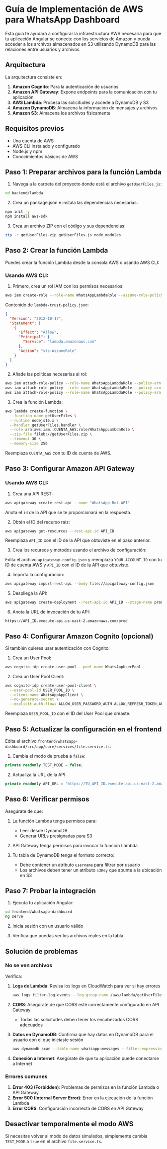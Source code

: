 # Guía de Implementación de AWS para WhatsApp Dashboard

Esta guía te ayudará a configurar la infraestructura AWS necesaria para que tu aplicación Angular se conecte con los servicios de Amazon y pueda acceder a los archivos almacenados en S3 utilizando DynamoDB para las relaciones entre usuarios y archivos.

## Arquitectura

La arquitectura consiste en:

1. **Amazon Cognito**: Para la autenticación de usuarios
2. **Amazon API Gateway**: Expone endpoints para la comunicación con tu aplicación
3. **AWS Lambda**: Procesa las solicitudes y accede a DynamoDB y S3
4. **Amazon DynamoDB**: Almacena la información de mensajes y archivos
5. **Amazon S3**: Almacena los archivos físicamente

## Requisitos previos

- Una cuenta de AWS
- AWS CLI instalado y configurado
- Node.js y npm
- Conocimientos básicos de AWS

## Paso 1: Preparar archivos para la función Lambda

1. Navega a la carpeta del proyecto donde está el archivo `getUserFiles.js`:

```bash
cd backend/lambda
```

2. Crea un package.json e instala las dependencias necesarias:

```bash
npm init -y
npm install aws-sdk
```

3. Crea un archivo ZIP con el código y sus dependencias:

```bash
zip -r getUserFiles.zip getUserFiles.js node_modules
```

## Paso 2: Crear la función Lambda

Puedes crear la función Lambda desde la consola AWS o usando AWS CLI:

### Usando AWS CLI:

1. Primero, crea un rol IAM con los permisos necesarios:

```bash
aws iam create-role --role-name WhatsAppLambdaRole --assume-role-policy-document file://lambda-trust-policy.json
```

Contenido de `lambda-trust-policy.json`:
```json
{
  "Version": "2012-10-17",
  "Statement": [
    {
      "Effect": "Allow",
      "Principal": {
        "Service": "lambda.amazonaws.com"
      },
      "Action": "sts:AssumeRole"
    }
  ]
}
```

2. Añade las políticas necesarias al rol:

```bash
aws iam attach-role-policy --role-name WhatsAppLambdaRole --policy-arn arn:aws:iam::aws:policy/AmazonDynamoDBReadOnlyAccess
aws iam attach-role-policy --role-name WhatsAppLambdaRole --policy-arn arn:aws:iam::aws:policy/AmazonS3ReadOnlyAccess
aws iam attach-role-policy --role-name WhatsAppLambdaRole --policy-arn arn:aws:iam::aws:policy/service-role/AWSLambdaBasicExecutionRole
```

3. Crea la función Lambda:

```bash
aws lambda create-function \
  --function-name getUserFiles \
  --runtime nodejs16.x \
  --handler getUserFiles.handler \
  --role arn:aws:iam::CUENTA_AWS:role/WhatsAppLambdaRole \
  --zip-file fileb://getUserFiles.zip \
  --timeout 30 \
  --memory-size 256
```

Reemplaza `CUENTA_AWS` con tu ID de cuenta de AWS.

## Paso 3: Configurar Amazon API Gateway

### Usando AWS CLI:

1. Crea una API REST:

```bash
aws apigateway create-rest-api --name "WhatsApp-Bot-API"
```

Anota el `id` de la API que se te proporcionará en la respuesta.

2. Obtén el ID del recurso raíz:

```bash
aws apigateway get-resources --rest-api-id API_ID
```

Reemplaza `API_ID` con el ID de la API que obtuviste en el paso anterior.

3. Crea los recursos y métodos usando el archivo de configuración:

Edita el archivo `apigateway-config.json` y reemplaza `YOUR_ACCOUNT_ID` con tu ID de cuenta AWS y `API_ID` con el ID de la API que obtuviste.

4. Importa la configuración:

```bash
aws apigateway import-rest-api --body file://apigateway-config.json
```

5. Despliega la API:

```bash
aws apigateway create-deployment --rest-api-id API_ID --stage-name prod
```

6. Anota la URL de invocación de tu API:

```
https://API_ID.execute-api.us-east-2.amazonaws.com/prod
```

## Paso 4: Configurar Amazon Cognito (opcional)

Si también quieres usar autenticación con Cognito:

1. Crea un User Pool:

```bash
aws cognito-idp create-user-pool --pool-name WhatsAppUserPool
```

2. Crea un User Pool Client:

```bash
aws cognito-idp create-user-pool-client \
  --user-pool-id USER_POOL_ID \
  --client-name WhatsAppAppClient \
  --no-generate-secret \
  --explicit-auth-flows ALLOW_USER_PASSWORD_AUTH ALLOW_REFRESH_TOKEN_AUTH
```

Reemplaza `USER_POOL_ID` con el ID del User Pool que creaste.

## Paso 5: Actualizar la configuración en el frontend

Edita el archivo `frontend/whatsapp-dashboard/src/app/core/services/file.service.ts`:

1. Cambia el modo de prueba a `false`:

```typescript
private readonly TEST_MODE = false;
```

2. Actualiza la URL de la API:

```typescript
private readonly API_URL = 'https://TU_API_ID.execute-api.us-east-2.amazonaws.com/prod';
```

## Paso 6: Verificar permisos

Asegúrate de que:

1. La función Lambda tenga permisos para:
   - Leer desde DynamoDB
   - Generar URLs presignadas para S3

2. API Gateway tenga permisos para invocar la función Lambda

3. Tu tabla de DynamoDB tenga el formato correcto:
   - Debe contener un atributo `username` para filtrar por usuario
   - Los archivos deben tener un atributo `s3Key` que apunte a la ubicación en S3

## Paso 7: Probar la integración

1. Ejecuta tu aplicación Angular:

```bash
cd frontend/whatsapp-dashboard
ng serve
```

2. Inicia sesión con un usuario válido

3. Verifica que puedas ver los archivos reales en la tabla

## Solución de problemas

### No se ven archivos

Verifica:

1. **Logs de Lambda**: Revisa los logs en CloudWatch para ver si hay errores
   ```bash
   aws logs filter-log-events --log-group-name /aws/lambda/getUserFiles
   ```

2. **CORS**: Asegúrate de que CORS esté correctamente configurado en API Gateway
   - Todas las solicitudes deben tener los encabezados CORS adecuados

3. **Datos en DynamoDB**: Confirma que hay datos en DynamoDB para el usuario con el que iniciaste sesión
   ```bash
   aws dynamodb scan --table-name whatsapp-messages --filter-expression "username = :u" --expression-attribute-values '{":u":{"S":"NOMBRE_USUARIO"}}'
   ```

4. **Conexión a Internet**: Asegúrate de que tu aplicación puede conectarse a Internet

### Errores comunes

1. **Error 403 (Forbidden)**: Problemas de permisos en la función Lambda o API Gateway
2. **Error 500 (Internal Server Error)**: Error en la ejecución de la función Lambda
3. **Error CORS**: Configuración incorrecta de CORS en API Gateway

## Desactivar temporalmente el modo AWS

Si necesitas volver al modo de datos simulados, simplemente cambia `TEST_MODE` a `true` en el archivo `file.service.ts`. 
